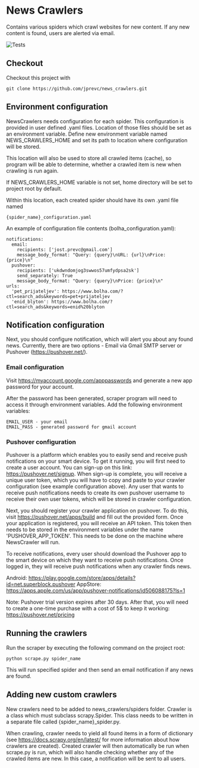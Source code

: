 # News Crawlers

Contains various spiders which crawl websites for new content. If any new
content is found, users are alerted via email.

![Tests](https://github.com/jprevc/news_crawlers/actions/workflows/tests.yml/badge.svg)

Checkout
----------------
Checkout this project with

    git clone https://github.com/jprevc/news_crawlers.git

Environment configuration
----------------------------
NewsCrawlers needs configuration for each spider. This configuration is provided
in user defined .yaml files. Location of those files should be set as an environment variable.
Define new environment variable named NEWS_CRAWLERS_HOME and set its path to location
where configuration will be stored.

This location will also be used to store all crawled items (cache), so program will be
able to determine, whether a crawled item is new when crawling is run again.

If NEWS_CRAWLERS_HOME variable is not set, home directory will be set to project root by default.

Within this location, each created spider should have its own .yaml file named

    {spider_name}_configuration.yaml

An example of configuration file contents (bolha_configuration.yaml):

    notifications:
      email:
        recipients: ['jost.prevc@gmail.com']
        message_body_format: "Query: {query}\nURL: {url}\nPrice: {price}\n"
      pushover:
        recipients: ['ukdwndomjog3swwos57umfydpsa2sk']
        send_separately: True
        message_body_format: "Query: {query}\nPrice: {price}\n"
    urls:
      'pet_prijateljev': https://www.bolha.com/?ctl=search_ads&keywords=pet+prijateljev
      'enid_blyton': https://www.bolha.com/?ctl=search_ads&keywords=enid%20blyton

Notification configuration
------------------------------
Next, you should configure notification, which will alert you about any found news. Currently, there are two options -
Email via Gmail SMTP server or Pushover (https://pushover.net/).

### Email configuration

Visit https://myaccount.google.com/apppasswords and generate a new app password for your account.

After the password has been generated, scraper program will need to access it through environment variables.
Add the following environment variables:

    EMAIL_USER - your email
    EMAIL_PASS - generated password for gmail account

### Pushover configuration

Pushover is a platform which enables you to easily send and receive push notifications on your smart device.
To get it running, you will first need to create a user account. You can sign-up on this link:
https://pushover.net/signup. When sign-up is complete, you will receive a unique user token, which you will have to
copy and paste to your crawler configuration (see example configuration above). Any user that wants to receive push
notifications needs to create its own pushover username to receive their own user tokens, which will be stored in
crawler configuration.

Next, you should register your crawler application on pushover. To do this, visit https://pushover.net/apps/build and
fill out the provided form. Once your application is registered, you will receive an API token. This token then needs
to be stored in the environment variables under the name 'PUSHOVER_APP_TOKEN'. This needs to be done on the machine
where NewsCrawler will run.

To receive notifications, every user should download the Pushover app to the smart device on which they want to
receive push notifications. Once logged in, they will receive push notifications when any crawler finds news.

Android: https://play.google.com/store/apps/details?id=net.superblock.pushover
AppStore: https://apps.apple.com/us/app/pushover-notifications/id506088175?ls=1

Note: Pushover trial version expires after 30 days. After that, you will need to create a one-time purchase with a cost
of 5$ to keep it working: https://pushover.net/pricing


Running the crawlers
----------------------
Run the scraper by executing the following command on the project root:

    python scrape.py spider_name

This will run specified spider and then send an email notification if any
news are found.


Adding new custom crawlers
----------------------------

New crawlers need to be added to news_crawlers/spiders folder. Crawler is a class which must subclass scrapy.Spider.
This class needs to be written in a separate file called {spider_name}_spider.py.

When crawling, crawler needs to yield all found items in a form of dictionary (see https://docs.scrapy.org/en/latest/
for more information about how crawlers are created). Created crawler will then automatically be run when scrape.py
is run, which will also handle checking whether any of the crawled items are new. In this case, a notification will be
sent to all users.
